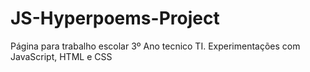 # JS-Hyperpoems-Project
 Página para trabalho escolar 3º Ano tecnico TI. Experimentações com JavaScript, HTML e CSS
